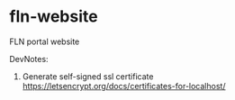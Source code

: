 # fln-website
FLN portal website


DevNotes:

1. Generate self-signed ssl certificate https://letsencrypt.org/docs/certificates-for-localhost/